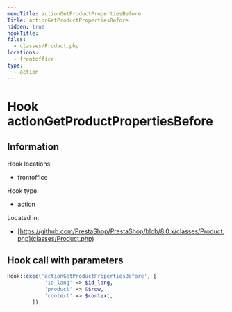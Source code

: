 ```yaml
---
menuTitle: actionGetProductPropertiesBefore
Title: actionGetProductPropertiesBefore
hidden: true
hookTitle: 
files:
  - classes/Product.php
locations:
  - frontoffice
type:
  - action
---
```


# Hook actionGetProductPropertiesBefore

## Information

Hook locations: 
  - frontoffice

Hook type: 
  - action

Located in: 
  - [https://github.com/PrestaShop/PrestaShop/blob/8.0.x/classes/Product.php](classes/Product.php)

## Hook call with parameters

```php
Hook::exec('actionGetProductPropertiesBefore', [
            'id_lang' => $id_lang,
            'product' => &$row,
            'context' => $context,
        ])
```